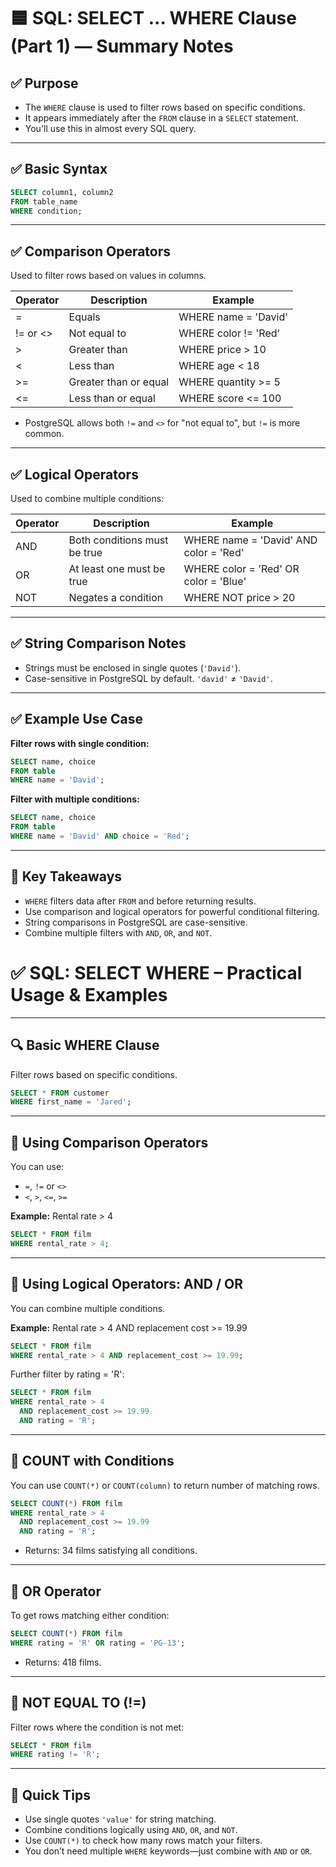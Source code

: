 # 🟦 SQL: SELECT ... WHERE Clause (Part 1) — Summary Notes

## ✅ Purpose

- The `WHERE` clause is used to filter rows based on specific conditions.
- It appears immediately after the `FROM` clause in a `SELECT` statement.
- You'll use this in almost every SQL query.

---

## ✅ Basic Syntax

```sql
SELECT column1, column2
FROM table_name
WHERE condition;
```

---

## ✅ Comparison Operators

Used to filter rows based on values in columns.

| Operator | Description               | Example                  |
|----------|---------------------------|--------------------------|
| =        | Equals                    | WHERE name = 'David'     |
| != or <> | Not equal to              | WHERE color != 'Red'     |
| >        | Greater than              | WHERE price > 10         |
| <        | Less than                 | WHERE age < 18           |
| >=       | Greater than or equal     | WHERE quantity >= 5      |
| <=       | Less than or equal        | WHERE score <= 100       |

- PostgreSQL allows both `!=` and `<>` for "not equal to", but `!=` is more common.

---

## ✅ Logical Operators

Used to combine multiple conditions:

| Operator | Description                     | Example                                |
|----------|---------------------------------|----------------------------------------|
| AND      | Both conditions must be true    | WHERE name = 'David' AND color = 'Red' |
| OR       | At least one must be true       | WHERE color = 'Red' OR color = 'Blue'  |
| NOT      | Negates a condition             | WHERE NOT price > 20                   |

---

## ✅ String Comparison Notes

- Strings must be enclosed in single quotes (`'David'`).
- Case-sensitive in PostgreSQL by default. `'david'` ≠ `'David'`.

---

## ✅ Example Use Case

**Filter rows with single condition:**
```sql
SELECT name, choice
FROM table
WHERE name = 'David';
```

**Filter with multiple conditions:**
```sql
SELECT name, choice
FROM table
WHERE name = 'David' AND choice = 'Red';
```

---

## 🧠 Key Takeaways

- `WHERE` filters data after `FROM` and before returning results.
- Use comparison and logical operators for powerful conditional filtering.
- String comparisons in PostgreSQL are case-sensitive.
- Combine multiple filters with `AND`, `OR`, and `NOT`.


# ✅ SQL: SELECT WHERE – Practical Usage & Examples

---

## 🔍 Basic WHERE Clause

Filter rows based on specific conditions.

```sql
SELECT * FROM customer
WHERE first_name = 'Jared';
```

---

## 🧪 Using Comparison Operators

You can use:

- `=`, `!=` or `<>`
- `<`, `>`, `<=`, `>=`

**Example:** Rental rate > 4

```sql
SELECT * FROM film
WHERE rental_rate > 4;
```

---

## 🔗 Using Logical Operators: AND / OR

You can combine multiple conditions.

**Example:** Rental rate > 4 AND replacement cost >= 19.99

```sql
SELECT * FROM film
WHERE rental_rate > 4 AND replacement_cost >= 19.99;
```

Further filter by rating = 'R':

```sql
SELECT * FROM film
WHERE rental_rate > 4
  AND replacement_cost >= 19.99
  AND rating = 'R';
```

---

## 🧮 COUNT with Conditions

You can use `COUNT(*)` or `COUNT(column)` to return number of matching rows.

```sql
SELECT COUNT(*) FROM film
WHERE rental_rate > 4
  AND replacement_cost >= 19.99
  AND rating = 'R';
```
- Returns: 34 films satisfying all conditions.

---

## 🔁 OR Operator

To get rows matching either condition:

```sql
SELECT COUNT(*) FROM film
WHERE rating = 'R' OR rating = 'PG-13';
```
- Returns: 418 films.

---

## 🚫 NOT EQUAL TO (!=)

Filter rows where the condition is not met:

```sql
SELECT * FROM film
WHERE rating != 'R';
```

---

## 📝 Quick Tips

- Use single quotes `'value'` for string matching.
- Combine conditions logically using `AND`, `OR`, and `NOT`.
- Use `COUNT(*)` to check how many rows match your filters.
- You don’t need multiple `WHERE` keywords—just combine with `AND` or `OR`.